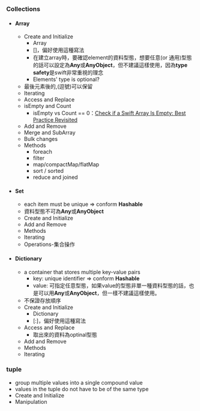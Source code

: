 ### Collections
- #### Array
	- Create and Initialize
		- Array
		- []，偏好使用這種寫法
		- 在建立array時，要確認element的資料型態，想要任意(or 通用)型態的話可以設定為**Any**或**AnyObject**，但不建議這樣使用，因為**type safety**是swift非常重視的理念
		- Elements' type is optional?
	- 最後元素後的,(逗號)可以保留
	- Iterating
	- Access and Replace
	- isEmpty and Count
		- isEmpty vs Count == 0：[Check if a Swift Array Is Empty: Best Practice Revisited](https://betterprogramming.pub/check-swift-array-is-empty-f15e63bf1026)
	- Add and Remove
	- Merge and SubArray
	- Bulk changes
	- Methods
		- foreach
		- filter
		- map/compactMap/flatMap
		- sort / sorted
		- reduce and joined

- #### Set
	- each item must be unique => conform **Hashable**
	- 資料型態不可為**Any**或**AnyObject**
	- Create and Initialize
	- Add and Remove
	- Methods
	- Iterating
	- Operations-集合操作
	
- #### Dictionary
	- a container that stores multiple key-value pairs
		- key: unique identifier =>  conform **Hashable**
		- value: 可指定任意型態，如果value的型態非單一種資料型態的話，也是可以用**Any**或**AnyObject**，但一樣不建議這樣使用。
	- 不保證存放順序
	- Create and Initialize
		- Dictionary
		- [:]，偏好使用這種寫法
	- Access and Replace
		- 取出來的資料為optinal型態
	- Add and Remove
	- Methods
	- Iterating

### tuple
- group multiple values into a single compound value
- values in the tuple do not have to be of the same type
- Create and Initialize
- Manipulation